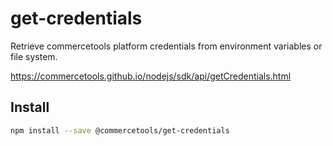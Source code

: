 # get-credentials

Retrieve commercetools platform credentials from environment variables or file system.

https://commercetools.github.io/nodejs/sdk/api/getCredentials.html

## Install

```bash
npm install --save @commercetools/get-credentials
```
